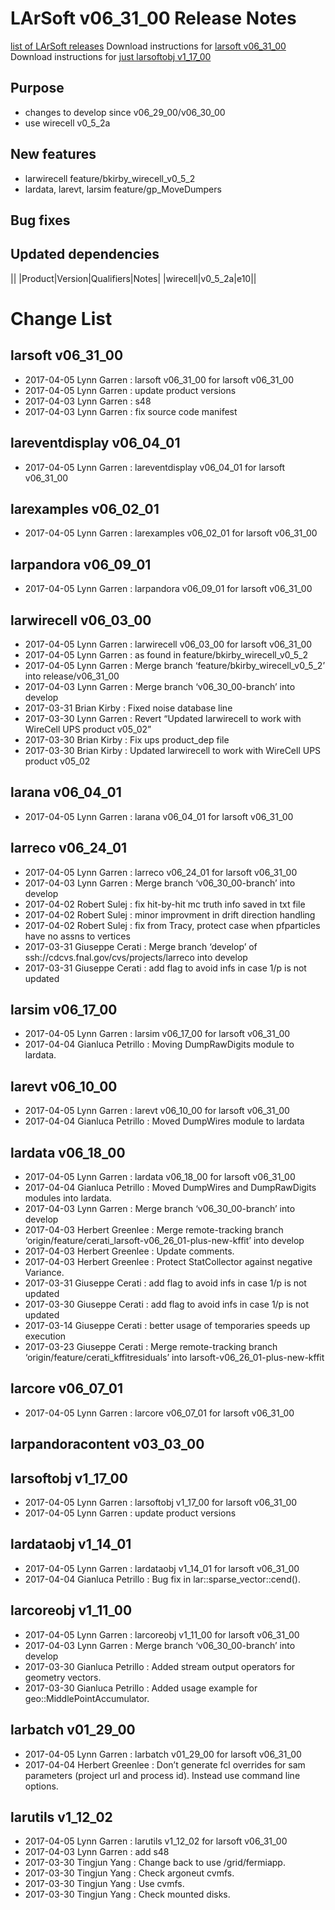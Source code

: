 LArSoft v06_31_00 Release Notes
======================================================================

[list of LArSoft releases](LArSoft_release_list)
Download instructions for [larsoft v06_31_00](http://scisoft.fnal.gov/scisoft/bundles/larsoft/v06_31_00/larsoft-v06_31_00.html)
Download instructions for [just larsoftobj v1_17_00](http://scisoft.fnal.gov/scisoft/bundles/larsoftobj/v1_17_00/larsoftobj-v1_17_00.html)

Purpose
--------------------

-   changes to develop since v06_29_00/v06_30_00
-   use wirecell v0_5_2a

New features
------------------------------

-   larwirecell feature/bkirby_wirecell_v0_5_2
-   lardata, larevt, larsim feature/gp_MoveDumpers

Bug fixes
------------------------

Updated dependencies
----------------------------------------------

||
|Product|Version|Qualifiers|Notes|
|wirecell|v0_5_2a|e10||

Change List
============================

larsoft v06_31_00
------------------------------------------

-   2017-04-05 Lynn Garren : larsoft v06_31_00 for larsoft v06_31_00
-   2017-04-05 Lynn Garren : update product versions
-   2017-04-03 Lynn Garren : s48
-   2017-04-03 Lynn Garren : fix source code manifest

lareventdisplay v06_04_01
----------------------------------------------------------

-   2017-04-05 Lynn Garren : lareventdisplay v06_04_01 for larsoft v06_31_00

larexamples v06_02_01
--------------------------------------------------

-   2017-04-05 Lynn Garren : larexamples v06_02_01 for larsoft v06_31_00

larpandora v06_09_01
------------------------------------------------

-   2017-04-05 Lynn Garren : larpandora v06_09_01 for larsoft v06_31_00

larwirecell v06_03_00
--------------------------------------------------

-   2017-04-05 Lynn Garren : larwirecell v06_03_00 for larsoft v06_31_00
-   2017-04-05 Lynn Garren : as found in feature/bkirby_wirecell_v0_5_2
-   2017-04-05 Lynn Garren : Merge branch ‘feature/bkirby_wirecell_v0_5_2’ into release/v06_31_00
-   2017-04-03 Lynn Garren : Merge branch ‘v06_30_00-branch’ into develop
-   2017-03-31 Brian Kirby : Fixed noise database line
-   2017-03-30 Lynn Garren : Revert “Updated larwirecell to work with WireCell UPS product v05_02”
-   2017-03-30 Brian Kirby : Fix ups product_dep file
-   2017-03-30 Brian Kirby : Updated larwirecell to work with WireCell UPS product v05_02

larana v06_04_01
----------------------------------------

-   2017-04-05 Lynn Garren : larana v06_04_01 for larsoft v06_31_00

larreco v06_24_01
------------------------------------------

-   2017-04-05 Lynn Garren : larreco v06_24_01 for larsoft v06_31_00
-   2017-04-03 Lynn Garren : Merge branch ‘v06_30_00-branch’ into develop
-   2017-04-02 Robert Sulej : fix hit-by-hit mc truth info saved in txt file
-   2017-04-02 Robert Sulej : minor improvment in drift direction handling
-   2017-04-02 Robert Sulej : fix from Tracy, protect case when pfparticles have no assns to vertices
-   2017-03-31 Giuseppe Cerati : Merge branch ‘develop’ of ssh://cdcvs.fnal.gov/cvs/projects/larreco into develop
-   2017-03-31 Giuseppe Cerati : add flag to avoid infs in case 1/p is not updated

larsim v06_17_00
----------------------------------------

-   2017-04-05 Lynn Garren : larsim v06_17_00 for larsoft v06_31_00
-   2017-04-04 Gianluca Petrillo : Moving DumpRawDigits module to lardata.

larevt v06_10_00
----------------------------------------

-   2017-04-05 Lynn Garren : larevt v06_10_00 for larsoft v06_31_00
-   2017-04-04 Gianluca Petrillo : Moved DumpWires module to lardata

lardata v06_18_00
------------------------------------------

-   2017-04-05 Lynn Garren : lardata v06_18_00 for larsoft v06_31_00
-   2017-04-04 Gianluca Petrillo : Moved DumpWires and DumpRawDigits modules into lardata.
-   2017-04-03 Lynn Garren : Merge branch ‘v06_30_00-branch’ into develop
-   2017-04-03 Herbert Greenlee : Merge remote-tracking branch ‘origin/feature/cerati_larsoft-v06_26_01-plus-new-kffit’ into develop
-   2017-04-03 Herbert Greenlee : Update comments.
-   2017-04-03 Herbert Greenlee : Protect StatCollector against negative Variance.
-   2017-03-31 Giuseppe Cerati : add flag to avoid infs in case 1/p is not updated
-   2017-03-30 Giuseppe Cerati : add flag to avoid infs in case 1/p is not updated
-   2017-03-14 Giuseppe Cerati : better usage of temporaries speeds up execution
-   2017-03-23 Giuseppe Cerati : Merge remote-tracking branch ‘origin/feature/cerati_kffitresiduals’ into larsoft-v06_26_01-plus-new-kffit

larcore v06_07_01
------------------------------------------

-   2017-04-05 Lynn Garren : larcore v06_07_01 for larsoft v06_31_00

larpandoracontent v03_03_00
--------------------------------------------------------------

larsoftobj v1_17_00
----------------------------------------------

-   2017-04-05 Lynn Garren : larsoftobj v1_17_00 for larsoft v06_31_00
-   2017-04-05 Lynn Garren : update product versions

lardataobj v1_14_01
----------------------------------------------

-   2017-04-05 Lynn Garren : lardataobj v1_14_01 for larsoft v06_31_00
-   2017-04-04 Gianluca Petrillo : Bug fix in lar::sparse_vector::cend().

larcoreobj v1_11_00
----------------------------------------------

-   2017-04-05 Lynn Garren : larcoreobj v1_11_00 for larsoft v06_31_00
-   2017-04-03 Lynn Garren : Merge branch ‘v06_30_00-branch’ into develop
-   2017-03-30 Gianluca Petrillo : Added stream output operators for geometry vectors.
-   2017-03-30 Gianluca Petrillo : Added usage example for geo::MiddlePointAccumulator.

larbatch v01_29_00
--------------------------------------------

-   2017-04-05 Lynn Garren : larbatch v01_29_00 for larsoft v06_31_00
-   2017-04-04 Herbert Greenlee : Don’t generate fcl overrides for sam parameters (project url and process id). Instead use command line options.

larutils v1_12_02
------------------------------------------

-   2017-04-05 Lynn Garren : larutils v1_12_02 for larsoft v06_31_00
-   2017-04-03 Lynn Garren : add s48
-   2017-03-30 Tingjun Yang : Change back to use /grid/fermiapp.
-   2017-03-30 Tingjun Yang : Check argoneut cvmfs.
-   2017-03-30 Tingjun Yang : Use cvmfs.
-   2017-03-30 Tingjun Yang : Check mounted disks.
